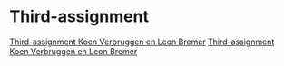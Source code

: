 # Third-assignment
[Third-assignment Koen Verbruggen en Leon Bremer](/Python-Solow-model-Koen-and-Leon-1.html)
[Third-assignment Koen Verbruggen en Leon Bremer](/Python-Solow-model-Koen-and-Leon.ipynb)

